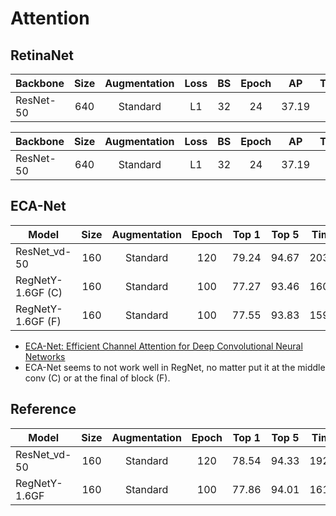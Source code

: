 # Attention

## RetinaNet
| Backbone  | Size | Augmentation | Loss | BS | Epoch |   AP  | Time | Code |
|-----------|:----:|:------------:|:----:|:--:|:-----:|:-----:|:----:|:----:|
| ResNet-50 |  640 |   Standard   |  L1  | 32 |   24  | 37.19 |      |   5  |



| Backbone  | Size | Augmentation | Loss | BS | Epoch |   AP  | Time | Code | Log |
|-----------|:----:|:------------:|:----:|:--:|:-----:|:-----:|:----:|:----:|:---:|
| ResNet-50 |  640 |   Standard   |  L1  | 32 |   24  | 37.19 |      | [5](/configs/COCO-Detection/5.py) | [5](/configs/COCO-Detection/5.log) |


## ECA-Net
| Model             | Size | Augmentation | Epoch | Top 1 | Top 5 |   Time   |  Code  |  Log  |
|-------------------|:----:|:------------:|:-----:|:-----:|:-----:|:--------:|:------:|:-----:|
| ResNet_vd-50      |  160 |   Standard   |  120  | 79.24 | 94.67 |   203.1  |   [24](/configs/ImageNet/24.py)   | [1](/configs/ImageNet/log/24.log) |
| RegNetY-1.6GF (C) |  160 |   Standard   |  100  | 77.27 | 93.46 |   160.9  |   [35](/configs/ImageNet/35.py)   | [1](/configs/ImageNet/log/35.log) |
| RegNetY-1.6GF (F) |  160 |   Standard   |  100  | 77.55 | 93.83 |   159.7  |   [38](/configs/ImageNet/38.py)   | [1](/configs/ImageNet/log/38.log) |

- [ECA-Net: Efficient Channel Attention for Deep Convolutional Neural Networks](https://arxiv.org/abs/1910.03151)
- ECA-Net seems to not work well in RegNet, no matter put it at the middle conv (C) or at the final of block (F).


## Reference
| Model         | Size | Augmentation | Epoch | Top 1 | Top 5 |   Time   |  Code  |  Log  |
|---------------|:----:|:------------:|:-----:|:-----:|:-----:|:--------:|:------:|:-----:|
| ResNet_vd-50  |  160 |   Standard   |  120  | 78.54 | 94.33 |   192.1  |   [50](/configs/ImageNet/50.py)   | [1](/configs/ImageNet/log/50.log) [2](/configs/ImageNet/log/50-2.log) [3](/configs/ImageNet/log/50-3.log) |
| RegNetY-1.6GF |  160 |   Standard   |  100  | 77.86 | 94.01 |   161.8  |   [32](/configs/ImageNet/32.py)   | [1](/configs/ImageNet/log/32.log) |